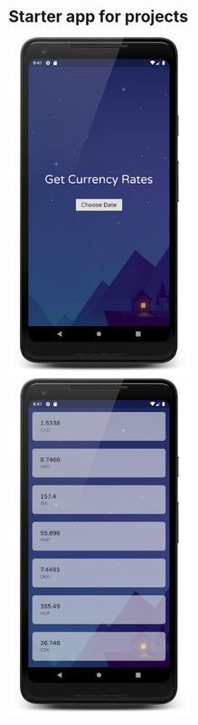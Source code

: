 # Starter app for projects

<img src="screenshots/sc1.png" height="600"/>

<img src="screenshots/sc2.png" height="600"/>